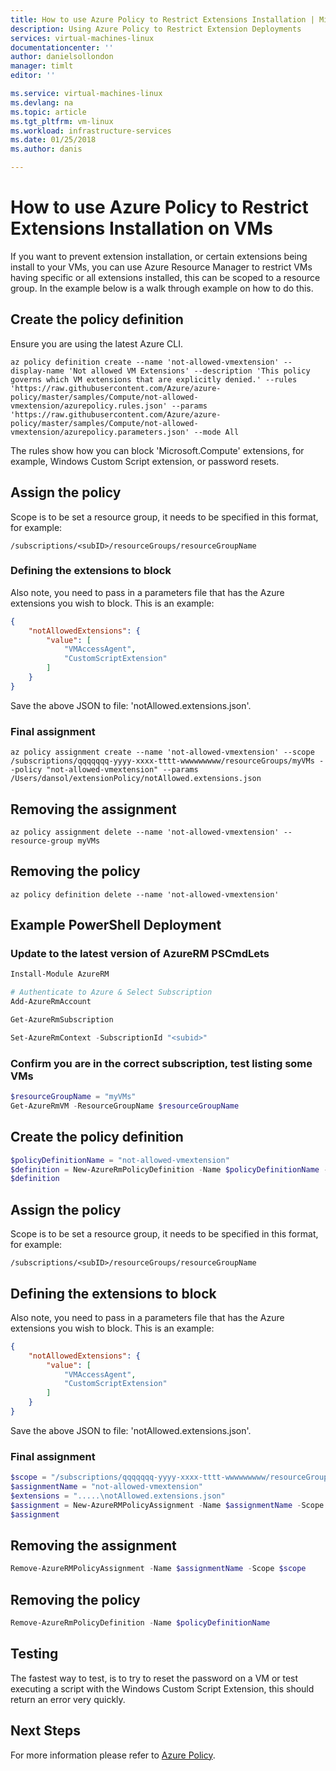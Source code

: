 ```yaml
---
title: How to use Azure Policy to Restrict Extensions Installation | Microsoft Docs
description: Using Azure Policy to Restrict Extension Deployments
services: virtual-machines-linux 
documentationcenter: ''
author: danielsollondon 
manager: timlt 
editor: ''

ms.service: virtual-machines-linux
ms.devlang: na
ms.topic: article
ms.tgt_pltfrm: vm-linux
ms.workload: infrastructure-services
ms.date: 01/25/2018
ms.author: danis

---
```


# How to use Azure Policy to Restrict Extensions Installation on VMs

If you want to prevent extension installation, or certain extensions being install to your VMs, you can use Azure Resource Manager to restrict VMs having specific or all extensions installed, this can be scoped to a resource group. In the example below is a walk through  example on how to do this.

## Create the policy definition
Ensure you are using the latest Azure CLI.

```azurecli-interactive
az policy definition create --name 'not-allowed-vmextension' --display-name 'Not allowed VM Extensions' --description 'This policy governs which VM extensions that are explicitly denied.' --rules 'https://raw.githubusercontent.com/Azure/azure-policy/master/samples/Compute/not-allowed-vmextension/azurepolicy.rules.json' --params 'https://raw.githubusercontent.com/Azure/azure-policy/master/samples/Compute/not-allowed-vmextension/azurepolicy.parameters.json' --mode All
```
The rules show how you can block 'Microsoft.Compute' extensions, for example, Windows Custom Script extension, or password resets.

## Assign the policy
Scope is to be set a resource group, it needs to be specified in this format, for example:
```text
/subscriptions/<subID>/resourceGroups/resourceGroupName
```
### Defining the extensions to block
Also note, you need to pass in a parameters file that has the Azure extensions you wish to block. This is an example:

```json
{
    "notAllowedExtensions": {
        "value": [
            "VMAccessAgent",
            "CustomScriptExtension"
        ]
    }
}
```
Save the above JSON to file:  'notAllowed.extensions.json'.

### Final assignment
```azurecli-interactive
az policy assignment create --name 'not-allowed-vmextension' --scope /subscriptions/qqqqqqq-yyyy-xxxx-tttt-wwwwwwwww/resourceGroups/myVMs --policy "not-allowed-vmextension" --params /Users/dansol/extensionPolicy/notAllowed.extensions.json
```
## Removing the assignment
```azurecli-interactive
az policy assignment delete --name 'not-allowed-vmextension' --resource-group myVMs
```
## Removing the policy
```azurecli-interactive
az policy definition delete --name 'not-allowed-vmextension'
```


## Example PowerShell Deployment
### Update to the latest version of AzureRM PSCmdLets
```powershell
Install-Module AzureRM

# Authenticate to Azure & Select Subscription
Add-AzureRmAccount

Get-AzureRmSubscription

Set-AzureRmContext -SubscriptionId "<subid>"
```
### Confirm you are in the correct subscription, test listing some VMs

```powershell
$resourceGroupName = "myVMs"
Get-AzureRmVM -ResourceGroupName $resourceGroupName
```
## Create the policy definition
```powershell
$policyDefinitionName = "not-allowed-vmextension"
$definition = New-AzureRmPolicyDefinition -Name $policyDefinitionName -DisplayName "Not allowed VM Extensions" -description "This policy governs which VM extensions that are explicitly denied." -Policy 'https://raw.githubusercontent.com/Azure/azure-policy/master/samples/Compute/not-allowed-vmextension/azurepolicy.rules.json' -Parameter 'https://raw.githubusercontent.com/Azure/azure-policy/master/samples/Compute/not-allowed-vmextension/azurepolicy.parameters.json' -Mode All
$definition
```
## Assign the policy
Scope is to be set a resource group, it needs to be specified in this format, for example:
```text
/subscriptions/<subID>/resourceGroups/resourceGroupName 
```
## Defining the extensions to block
Also note, you need to pass in a parameters file that has the Azure extensions you wish to block. This is an example:

```json
{
    "notAllowedExtensions": {
        "value": [
            "VMAccessAgent",
            "CustomScriptExtension"
        ]
    }
}
```
Save the above JSON to file:  'notAllowed.extensions.json'.

### Final assignment
```powershell
$scope = "/subscriptions/qqqqqqq-yyyy-xxxx-tttt-wwwwwwwww/resourceGroups/myVMs"
$assignmentName = "not-allowed-vmextension"
$extensions = ".....\notAllowed.extensions.json"
$assignment = New-AzureRMPolicyAssignment -Name $assignmentName -Scope $scope -PolicyDefinition $definition -PolicyParameter $extensions
$assignment
```
## Removing the assignment
```powershell
Remove-AzureRMPolicyAssignment -Name $assignmentName -Scope $scope
```
## Removing the policy
```powershell
Remove-AzureRmPolicyDefinition -Name $policyDefinitionName 
```
## Testing
The fastest way to test, is to try to reset the password on a VM or test executing a script with the Windows Custom Script Extension, this should return an error very quickly.

## Next Steps
For more information please refer to [Azure Policy](../azure-policy/azure-policy-introduction).
